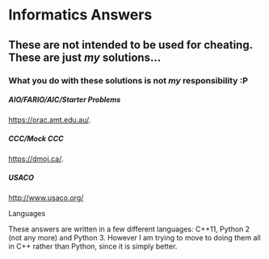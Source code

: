 # Informatics Answers
## These are not intended to be used for cheating. These are just *my* solutions... 
### What you do with these solutions is not *my* responsibility :P


##### AIO/FARIO/AIC/Starter Problems

https://orac.amt.edu.au/.

##### CCC/Mock CCC

https://dmoj.ca/.

##### USACO

http://www.usaco.org/


Languages

These answers are written in a few different languages: C++11, Python 2 (not any more) and Python 3. However I am trying to move to doing them all in C++ rather than Python, since it is simply better.


